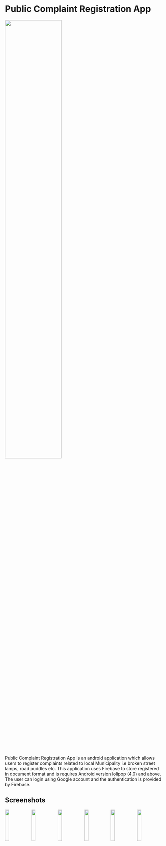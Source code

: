 # Public Complaint Registration App

<img src="https://github.com/umeshthakre/PublicComplaintRegistration/blob/Final/images/publicapp.png" width="60%" >

Public Complaint Registration App is an android application which allows users to register complaints related to local Municipality  i.e broken street lamps, road puddles etc. This application uses Firebase to store registered in document format and is requires Android version lolipop (4.0) and above. The user can login using Google account and the authentication is provided by Firebase. 


## Screenshots
<p float="left" >
  <img src="https://github.com/umeshthakre/PublicComplaintRegistration/blob/Final/images/SS1.png" width="16%" >
  <img src="https://github.com/umeshthakre/PublicComplaintRegistration/blob/Final/images/SS2.png" width="16%" >
  <img src="https://github.com/umeshthakre/PublicComplaintRegistration/blob/Final/images/SS3.png" width="16%" >
  <img src="https://github.com/umeshthakre/PublicComplaintRegistration/blob/Final/images/SS4.png" width="16%" >
  <img src="https://github.com/umeshthakre/PublicComplaintRegistration/blob/Final/images/SS5.png" width="16%" >
  <img src="https://github.com/umeshthakre/PublicComplaintRegistration/blob/Final/images/SS6.png" width="16%" >
</p>
